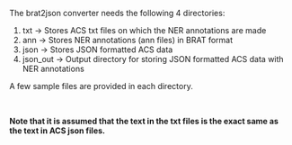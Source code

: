 The brat2json converter needs the following 4 directories:

<ol>
<li>txt -> Stores ACS txt files on which the NER annotations are made</li>
<li>ann -> Stores NER annotations (ann files) in BRAT format</li>
<li>json -> Stores JSON formatted ACS data</li>
<li>json_out -> Output directory for storing JSON formatted ACS data with NER annotations</li>
</ol>

A few sample files are provided in each directory.

<br>

**Note that it is assumed that the text in the txt files is the exact same as the text in ACS json files.**





